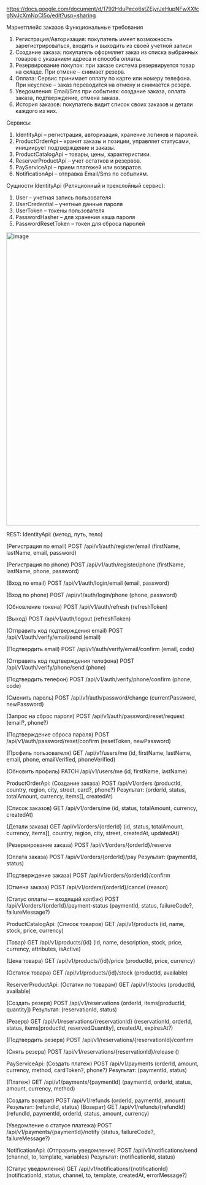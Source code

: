 https://docs.google.com/document/d/1792HduPeco6stZEjyrJeHupNFwXXfcgNyJcXmNpCI5o/edit?usp=sharing


Маркетплейс заказов
Функциональные требования

1) Регистрация/Авторизация: покупатель имеет возможность зарегистрироваться, входить и выходить из  своей учетной записи
2) Создание заказа: покупатель оформляет заказ из списка выбранных товаров с указанием адреса и способа оплаты.
3) Резервирование покупок: при заказе система резервируется товар на складе. При отмене – снимает резерв.
4) Оплата: Сервис принимает оплату по карте или номеру телефона. При неуспехе – заказ переводится на отмену и снимается резерв.
5) Уведомления: Email/Sms при событиях: создание заказа, оплата заказа, подтверждение, отмена заказа.
6) История заказов: покупатель видит список своих заказов и детали каждого из них.

Сервисы:
1) IdentityApi – регистрация, авторизация, хранение логинов и паролей.
2) ProductOrderApi – хранит заказы и позиции, управляет статусами, инициирует подтверждение и заказы.
3) ProductCatalogApi – товары, цены, характеристики.
4) ReserverProductApi – учет остатков и резервов.
5) PayServiceApi – прием платежей или возвратов.
6) NotificationApi – отправка Email/Sms по событиям.




Cущности IdentityApi (Реляционный и трехслойный сервис):
1) User – учетная запись пользователя
2) UserCredential – учетные данные пароля
3) UserToken – токены пользователя
4) PasswordHasher – для хранения хэша пароля
5) PasswordResetToken – токен для сброса паролей


<img width="974" height="765" alt="image" src="https://github.com/user-attachments/assets/b545caf6-6c67-4692-b3b1-0747a46d93a8" />


REST:
IdentityApi:
(метод, путь, тело)

(Регистрация по email)
POST /api/v1/auth/register/email (firstName, lastName, email, password)

(Регистрация по phone)
POST /api/v1/auth/register/phone (firstName, lastName, phone, password)

(Вход по email)
POST /api/v1/auth/login/email (email, password)

(Вход по phone)
POST /api/v1/auth/login/phone (phone, password)

(Обновление токена)
POST /api/v1/auth/refresh (refreshToken)

(Выход)
POST /api/v1/auth/logout (refreshToken)

(Отправить код подтверждения email)
POST /api/v1/auth/verify/email/send (email)

(Подтвердить email)
POST /api/v1/auth/verify/email/confirm (email, code)


(Отправить код подтверждения телефона)
POST /api/v1/auth/verify/phone/send (phone)

(Подтвердить телефон)
POST /api/v1/auth/verify/phone/confirm (phone, code)

(Сменить пароль)
POST /api/v1/auth/password/change (currentPassword, newPassword)

(Запрос на сброс пароля)
POST /api/v1/auth/password/reset/request (email?, phone?)

(Подтверждение сброса пароля)
POST /api/v1/auth/password/reset/confirm (resetToken, newPassword)

(Профиль пользователя)
GET /api/v1/users/me (id, firstName, lastName, email, phone, emailVerified, phoneVerified)

(Обновить профиль)
PATCH /api/v1/users/me (id, firstName, lastName)

ProductOrderApi:
(Создание заказа)
POST /api/v1/orders (productId, country, region, city, street, card?, phone?)
Результат: (orderId, status, totalAmount, currency, items[], createdAt)

(Список заказов)
GET /api/v1/orders/me (id, status, totalAmount, currency, createdAt)

(Детали заказа)
GET /api/v1/orders/{orderId} (id, status, totalAmount, currency, items[], country, region, city, street, createdAt, updatedAt)

(Резервирование заказа)
POST /api/v1/orders/{orderId}/reserve

(Оплата заказа)
POST /api/v1/orders/{orderId}/pay
Результат: (paymentId, status)

(Подтверждение заказа)
POST /api/v1/orders/{orderId}/confirm

(Отмена заказа)
POST /api/v1/orders/{orderId}/cancel (reason)

(Статус оплаты — входящий колбэк)
POST /api/v1/orders/{orderId}/payment-status (paymentId, status, failureCode?, failureMessage?)

ProductCatalogApi:
(Список товаров)
GET /api/v1/products (id, name, stock, price, currency)

(Товар)
GET /api/v1/products/{id} (id, name, description, stock, price, currency, attributes, isActive)

(Цена товара)
GET /api/v1/products/{id}/price (productId, price, currency)

(Остаток товара)
GET /api/v1/products/{id}/stock (productId, available)

ReserverProductApi:
(Остатки по товарам)
GET /api/v1/stocks (productId, available)

(Создать резерв)
POST /api/v1/reservations (orderId, items[productId, quantity])
Результат: (reservationId, status)

(Резерв)
GET /api/v1/reservations/{reservationId} (reservationId, orderId, status, items[productId, reservedQuantity], createdAt, expiresAt?)

(Подтвердить резерв)
POST /api/v1/reservations/{reservationId}/confirm

(Снять резерв)
POST /api/v1/reservations/{reservationId}/release ()

PayServiceApi:
(Создать платеж)
POST /api/v1/payments (orderId, amount, currency, method, cardToken?, phone?)
Результат: (paymentId, status)

(Платеж)
GET /api/v1/payments/{paymentId} (paymentId, orderId, status, amount, currency, method)

(Создать возврат)
POST /api/v1/refunds (orderId, paymentId, amount)
Результат: (refundId, status)
(Возврат)
GET /api/v1/refunds/{refundId} (refundId, paymentId, orderId, status, amount, currency)

(Уведомление о статусе платежа)
POST /api/v1/payments/{paymentId}/notify (status, failureCode?, failureMessage?)

NotificationApi:
(Отправить уведомление)
POST /api/v1/notifications/send (channel, to, template, variables)
Результат: (notificationId, status)

(Статус уведомления)
GET /api/v1/notifications/{notificationId} (notificationId, status, channel, to, template, createdAt, errorMessage?)


